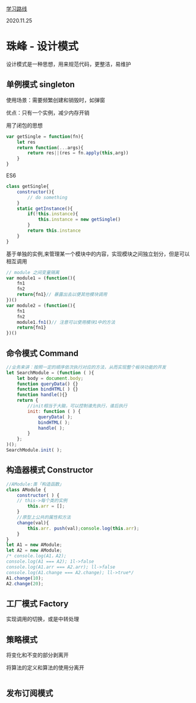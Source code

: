 [学习路线](https://github.com/kamranahmedse/developer-roadmap/blob/master/translations/chinese/img/frontend-map.png)

2020.11.25

# 珠峰 - 设计模式



设计模式是一种思想，用来规范代码，更整洁，易维护

## 单例模式 singleton

使用场景：需要频繁创建和销毁时，如弹窗

优点：只有一个实例，减少内存开销

用了闭包的思想

```js
var getSingle = function(fn){
	let res
	return function(...args){
		return res||(res = fn.apply(this,arg))
	}
}
```

ES6

```js
class getSingle{
	constructor(){
        // do something
    }
    static getInstance(){
        if(!this.instance){
            this.instance = new getSingle()
        }
        return this.instance
    }
}
```

基于单独的实例,来管理某一个模块中的内容，实现模块之间独立划分，但是可以相互调用

```js
// module 之间变量隔离
var module1 = (function(){
    fn1
    fn2
    return{fn1}// 暴露出去以便其他模块调用
})()
var module2 = (function(){
    fn1
    fn2
    module1.fn1()// 注意可以使用模块1中的方法
    return{fn1}
})()
```

## 命令模式 Command

```js
//业务来讲︰按照一定的顺序依次执行对应的方法，从而实现整个板块功能的开发
let SearchModule = (function ( ){
    let body = document.body;
    function queryData() {}
    function bindHTML( ) {}
    function handle(){}
    return {
    	//init相当于大脑，可以控制谁先执行，谁后执行
        init: function ( ) {
    		queryData( );
            bindHTML( );
            handle( );
    	}
    };
)();
SearchModule.init( );

```

## 构造器模式 Constructor

```js
//AModule:类「构造函数」
class AModule {
    constructor( ) {
    // this->每个类的实例
        this.arr = [];
    }
	//原型上公共的属性和方法
    change(val){
		this.arr. push(val);console.log(this.arr);
	}
}
let A1 = new AModule;
let A2 = new AModule;
/* console.log(A1，A2);
console.log(A1 === A2); 1l->false
console.log(A1.arr === A2.arr); ll->false
console.log(A1.change === A2.change); ll->true*/
A1.change(10);
A2.change(20);

```

## 工厂模式 Factory

实现调用的切换，或是中转处理

## 策略模式

将变化和不变的部分剥离开

将算法的定义和算法的使用分离开

```

```

## 发布订阅模式

